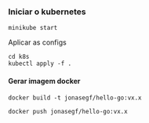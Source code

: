 
### Iniciar o kubernetes

    minikube start 
    
Aplicar as configs

    cd k8s 
    kubectl apply -f . 

#### Gerar imagem docker

    docker build -t jonasegf/hello-go:vx.x
    
    docker push jonasegf/hello-go:vx.x
